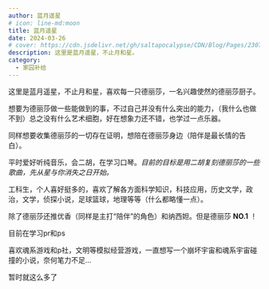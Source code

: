 ```yaml
---
author: 蓝月遥星
# icon: line-md:moon
title: 蓝月遥星
date: 2024-03-26
# cover: https://cdn.jsdelivr.net/gh/saltapocalypse/CDN/Blog/Pages/230716/Cover.png
description: 这里是蓝月遥星，不止月和星。
category:
  - 家园补给
---
```


这里是蓝月遥星，不止月和星，喜欢每一只德丽莎，一名兴趣使然的德丽莎厨子。

<!-- more -->

想要为德丽莎做一些能做到的事，不过自己并没有什么突出的能力，（我什么也做不到）总之没有什么艺术细胞，好在想象力还不错，也学过一点乐器。

同样想要收集德丽莎的一切存在证明，想陪在德丽莎身边（陪伴是最长情的告白）。

平时爱好听纯音乐，会二胡，在学习口琴。*目前的目标是用二胡复刻德丽莎的一些歌曲，先从星与你消失之日开始。*

工科生，个人喜好挺多的，喜欢了解各方面科学知识，科技应用，历史文学，政治，文学，侦探小说，足球篮球，地理等等（什么都略懂一点）。

除了德丽莎还推优香（同样是主打“陪伴”的角色）和纳西妲。但是德丽莎 **NO.1** ！

目前在学习pr和ps

喜欢魂系游戏和p社，文明等模拟经营游戏，一直想写一个崩坏宇宙和魂系宇宙碰撞的小说，奈何笔力不足…

暂时就这么多了
